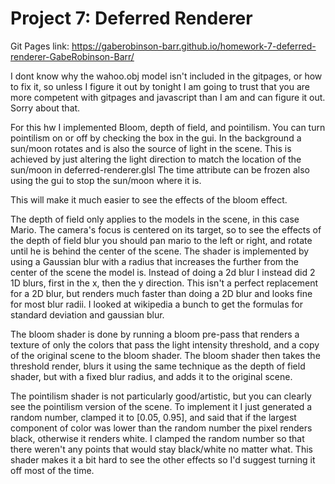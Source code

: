 # Project 7: Deferred Renderer

Git Pages link:
https://gaberobinson-barr.github.io/homework-7-deferred-renderer-GabeRobinson-Barr/

I dont know why the wahoo.obj model isn't included in the gitpages, or how to fix it, so unless I figure it out by tonight I am going to trust that you are more competent with gitpages and javascript than I am and can figure it out. Sorry about that.

For this hw I implemented Bloom, depth of field, and pointilism.
You can turn pointilism on or off by checking the box in the gui.
In the background a sun/moon rotates and is also the source of light in the scene. This is achieved by just altering the light direction to match the location of the sun/moon in deferred-renderer.glsl
The time attribute can be frozen also using the gui to stop the sun/moon where it is.

This will make it much easier to see the effects of the bloom effect.

The depth of field only applies to the models in the scene, in this case Mario. The camera's focus is centered on its target, so to see the effects of the depth of field blur you should pan mario to the left or right, and rotate until he is behind the center of the scene.
The shader is implemented by using a Gaussian blur with a radius that increases the further from the center of the scene the model is.
Instead of doing a 2d blur I instead did 2 1D blurs, first in the x, then the y direction. This isn't a perfect replacement for a 2D blur, but renders much faster than doing a 2D blur and looks fine for most blur radii.
I looked at wikipedia a bunch to get the formulas for standard deviation and gaussian blur.

The bloom shader is done by running a bloom pre-pass that renders a texture of only the colors that pass the light intensity threshold, and a copy of the original scene to the bloom shader.
The bloom shader then takes the threshold render, blurs it using the same technique as the depth of field shader, but with a fixed blur radius, and adds it to the original scene.

The pointilism shader is not particularly good/artistic, but you can clearly see the pointilism version of the scene.
To implement it I just generated a random number, clamped it to [0.05, 0.95], and said that if the largest component of color was lower than the random number the pixel renders black, otherwise it renders white.
I clamped the random number so that there weren't any points that would stay black/white no matter what.
This shader makes it a bit hard to see the other effects so I'd suggest turning it off most of the time.